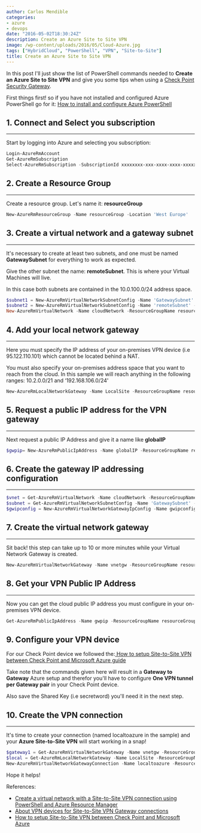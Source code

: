 ```yaml
---
author: Carlos Mendible
categories:
- azure
- devops
date: "2016-05-02T18:30:24Z"
description: Create an Azure Site to Site VPN
image: /wp-content/uploads/2016/05/Cloud-Azure.jpg
tags: ["HybridCloud", "PowerShell", "VPN", "Site-to-Site"]
title: Create an Azure Site to Site VPN
---
```

In this post I'll just show the list of PowerShell commands needed to **Create an Azure Site to Site VPN** and give you some tips when using a <a href="http://www.checkpoint.com/" target="_blank">Check Point Security Gateway</a>.

First things first! so if you have not installed and configured Azure PowerShell go for it: <a href="https://azure.microsoft.com/en-us/documentation/articles/powershell-install-configure/" target="_blank">How to install and configure Azure PowerShell</a>

## 1. Connect and Select you subscription
---
Start by logging into Azure and selecting you subscription:
    
``` powershell
Login-AzureRmAccount
Get-AzureRmSubscription
Select-AzureRmSubscription -SubscriptionId xxxxxxxx-xxx-xxxx-xxxx-xxxxxxxxxxx
```

## 2. Create a Resource Group
---
Create a resource group. Let's name it: **resourceGroup**
    
``` powershell
New-AzureRmResourceGroup -Name resourceGroup -Location 'West Europe'
```

## 3. Create a virtual network and a gateway subnet
---
It's necessary to create at least two subnets, and one must be named **GatewaySubnet** for everything to work as expected.

Give the other subnet the name: **remoteSubnet**. This is where your Virtual Machines will live.

In this case both subnets are contained in the 10.0.100.0/24 address space.

``` powershell
$subnet1 = New-AzureRmVirtualNetworkSubnetConfig -Name 'GatewaySubnet' -AddressPrefix 10.0.100.0/25
$subnet2 = New-AzureRmVirtualNetworkSubnetConfig -Name 'remoteSubnet' -AddressPrefix 10.0.100.128/25
New-AzureRmVirtualNetwork -Name cloudNetwork -ResourceGroupName resourceGroup -Location 'West Europe' -AddressPrefix 10.0.100.0/24 -Subnet $subnet1, $subnet2
```

## 4. Add your local network gateway
---
Here you must specify the IP address of your on-premises VPN device (i.e 95.122.110.101) which cannot be located behind a NAT.

You must also specify your on-premises address space that you want to reach from the cloud. In this sample we will reach anything in the following ranges: 10.2.0.0/21 and &#8216;192.168.106.0/24'

    
``` powershell
New-AzureRmLocalNetworkGateway -Name LocalSite -ResourceGroupName resourceGroup -Location 'West Europe' -GatewayIpAddress '95.122.110.101' -AddressPrefixÂ  @('10.2.0.0/21','192.168.106.0/24')
```

## 5. Request a public IP address for the VPN gateway
---
Next request a public IP Address and give it a name like **globalIP**
    
``` powershell
$gwpip= New-AzureRmPublicIpAddress -Name globalIP -ResourceGroupName resourceGroup -Location 'West Europe' -AllocationMethod Dynamic
```

## 6. Create the gateway IP addressing configuration
---

``` powershell
$vnet = Get-AzureRmVirtualNetwork -Name cloudNetwork -ResourceGroupName resourceGroup
$subnet = Get-AzureRmVirtualNetworkSubnetConfig -Name 'GatewaySubnet' -VirtualNetwork $vnet
$gwipconfig = New-AzureRmVirtualNetworkGatewayIpConfig -Name gwipconfig -SubnetId $subnet.Id -PublicIpAddressId $gwpip.Id
```

## 7. Create the virtual network gateway
---
Sit back! this step can take up to 10 or more minutes while your Virtual Network Gateway is created.
    
``` powershell
New-AzureRmVirtualNetworkGateway -Name vnetgw -ResourceGroupName resourceGroup -Location 'West Europe' -IpConfigurations $gwipconfig -GatewayType Vpn -VpnType RouteBased -GatewaySku Standard
```

## 8. Get your VPN Public IP Address
---
Now you can get the cloud public IP address you must configure in your on-premises VPN device.
    
``` powershell
Get-AzureRmPublicIpAddress -Name gwpip -ResourceGroupName resourceGroup
```

## 9. Configure your VPN device
For our Check Point device we followed the:<a href="https://supportcenter.checkpoint.com/supportcenter/portal?eventSubmit_doGoviewsolutiondetails=&#038;solutionid=sk101275" target="_blank"> How to setup Site-to-Site VPN between Check Point and Microsoft Azure guide</a>
    
Take note that the commands given here will result in a **Gateway to Gateway** Azure setup and therefor you'll have to configure **One VPN tunnel per Gateway pair** in your Check Point device.

Also save the Shared Key (i.e secretword) you'll need it in the next step.
           
## 10. Create the VPN connection
---
It's time to create your connection (named localtoazure in the sample) and your **Azure Site-to-Site VPN** will start working in a snap!
          
``` powershell
$gateway1 = Get-AzureRmVirtualNetworkGateway -Name vnetgw -ResourceGroupName resourceGroup
$local = Get-AzureRmLocalNetworkGateway -Name LocalSite -ResourceGroupName resourceGroup
New-AzureRmVirtualNetworkGatewayConnection -Name localtoazure -ResourceGroupName resourceGroup -Location 'West Europe' -VirtualNetworkGateway1 $gateway1 -LocalNetworkGateway2 $local -ConnectionType IPsec -RoutingWeight 10 -SharedKey 'secretword'
```

Hope it helps!
  
References:

<ul>
  <li>
    <a href="https://azure.microsoft.com/en-us/documentation/articles/vpn-gateway-create-site-to-site-rm-powershell/" target="_blank">Create a virtual network with a Site-to-Site VPN connection using PowerShell and Azure Resource Manager</a>
  </li>
  <li>
    <a href="https://azure.microsoft.com/en-us/documentation/articles/vpn-gateway-about-vpn-devices/" target="_blank">About VPN devices for Site-to-Site VPN Gateway connections</a>
  </li>
  <li>
    <a href="https://supportcenter.checkpoint.com/supportcenter/portal?eventSubmit_doGoviewsolutiondetails=&solutionid=sk101275" target="_blank">How to setup Site-to-Site VPN between Check Point and Microsoft Azure</a>
  </li>
</ul>